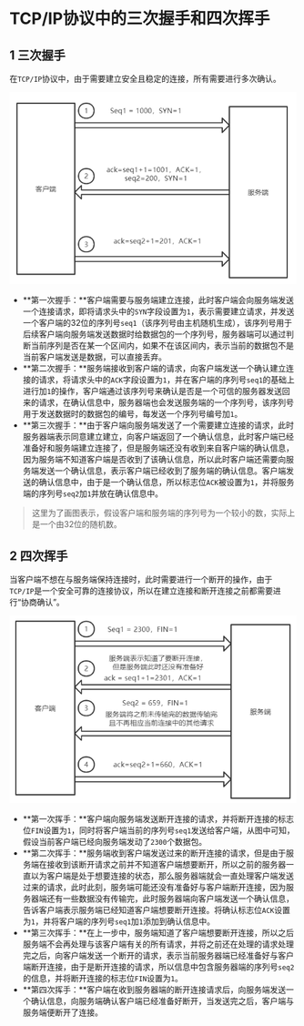# TCP/IP协议中的三次握手和四次挥手

## 1 三次握手

在`TCP/IP`协议中，由于需要建立安全且稳定的连接，所有需要进行多次确认。

<img src=".img/20201107203525.png"  />

- **第一次握手：**客户端需要与服务端建立连接，此时客户端会向服务端发送一个连接请求，即将请求头中的`SYN`字段设置为`1`，表示需要建立请求，并发送一个客户端的32位的序列号`seq1`（该序列号由主机随机生成），该序列号用于后续客户端向服务端发送数据时给数据包的一个序列号，服务器端可以通过判断当前序列是否在某一个区间内，如果不在该区间内，表示当前的数据包不是当前客户端发送是数据，可以直接丢弃。
- **第二次握手：**服务端接收到客户端的请求，向客户端发送一个确认建立连接的请求，将请求头中的`ACK`字段设置为`1`，并在客户端的序列号`seq1`的基础上进行加`1`的操作，客户端通过该序列号来确认是否是一个可信的服务器发送回来的请求，在确认信息中，服务器端也会发送服务端的一个序列号，该序列号用于发送数据时的数据包的编号，每发送一个序列号编号加`1`。
- **第三次握手：**由于客户端向服务端发送了一个需要建立连接的请求，此时服务器端表示同意建立建立，向客户端返回了一个确认信息，此时客户端已经准备好和服务端建立连接了，但是服务端还没有收到来自客户端的确认信息，因为服务端不知道客户端是否收到了该确认信息，所以此时客户端还需要向服务端发送一个确认信息，表示客户端已经收到了服务端的确认信息。客户端发送的确认信息中，由于是一个确认信息，所以标志位`ACK`被设置为`1`，并将服务端的序列号`seq2`加`1`并放在确认信息中。

> 这里为了画图表示，假设客户端和服务端的序列号为一个较小的数，实际上是一个由32位的随机数。

## 2 四次挥手

当客户端不想在与服务端保持连接时，此时需要进行一个断开的操作，由于`TCP/IP`是一个安全可靠的连接协议，所以在建立连接和断开连接之前都需要进行“协商确认”。

<img src=".img/20201107205919.png"  />

- **第一次挥手：**客户端向服务端发送断开连接的请求，并将断开连接的标志位`FIN`设置为`1`，同时将客户端当前的序列号`seq1`发送给客户端，从图中可知，假设当前客户端已经向服务端发动了`2300`个数据包。
- **第二次挥手：**服务端收到客户端发送过来的断开连接的请求，但是由于服务端在接收到该断开请求之前并不知道客户端想要断开，所以之前的服务器一直以为客户端是处于想要连接的状态，那么服务器端就会一直处理客户端发送过来的请求，此时此刻，服务端可能还没有准备好与客户端断开连接，因为服务器端还有一些数据没有传输完，此时服务器端向客户端发送一个确认信息，告诉客户端表示服务端已经知道客户端想要断开连接。将确认标志位`ACK`设置为`1`，并将客户端的序列号`seq1`加`1`添加到确认信息中。
- **第三次挥手：**在上一步中，服务端知道了客户端想要断开连接，所以之后服务端不会再处理与该客户端有关的所有请求，并将之前还在处理的请求处理完之后，向客户端发送一个断开的请求，表示当前服务器端已经准备好与客户端断开连接，由于是断开连接的请求，所以信息中包含服务器端的序列号`seq2`的信息，并将断开连接的标志位`FIN`设置为`1`。
- **第四次挥手：**客户端在收到服务器端的断开连接请求后，向服务端发送一个确认信息，向服务端确认客户端已经准备好断开，当发送完之后，客户端与服务端便断开了连接。
